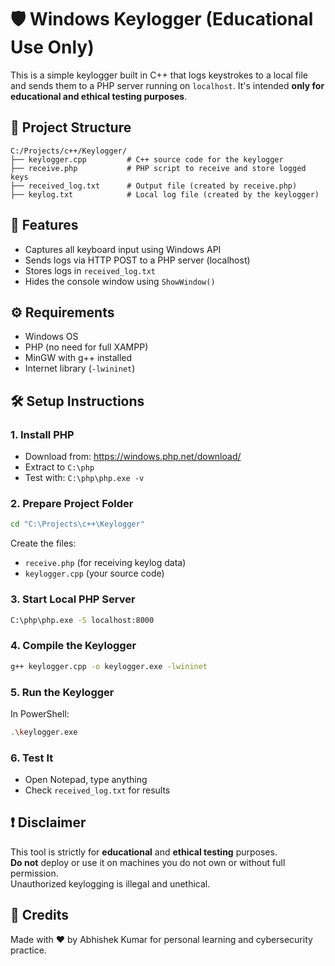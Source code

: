 # 🛡️ Windows Keylogger (Educational Use Only)

This is a simple keylogger built in C++ that logs keystrokes to a local file and sends them to a PHP server running on `localhost`. It's intended **only for educational and ethical testing purposes**.

## 📂 Project Structure

```
C:/Projects/c++/Keylogger/
├── keylogger.cpp         # C++ source code for the keylogger
├── receive.php           # PHP script to receive and store logged keys
├── received_log.txt      # Output file (created by receive.php)
├── keylog.txt            # Local log file (created by the keylogger)
```

## 🚀 Features

- Captures all keyboard input using Windows API
- Sends logs via HTTP POST to a PHP server (localhost)
- Stores logs in `received_log.txt`
- Hides the console window using `ShowWindow()`

## ⚙️ Requirements

- Windows OS
- PHP (no need for full XAMPP)
- MinGW with g++ installed
- Internet library (`-lwininet`)

## 🛠️ Setup Instructions

### 1. Install PHP

- Download from: https://windows.php.net/download/
- Extract to `C:\php`
- Test with: `C:\php\php.exe -v`

### 2. Prepare Project Folder

```bash
cd "C:\Projects\c++\Keylogger"
```

Create the files:

- `receive.php` (for receiving keylog data)
- `keylogger.cpp` (your source code)

### 3. Start Local PHP Server

```bash
C:\php\php.exe -S localhost:8000
```

### 4. Compile the Keylogger

```bash
g++ keylogger.cpp -o keylogger.exe -lwininet
```

### 5. Run the Keylogger

In PowerShell:

```bash
.\keylogger.exe
```

### 6. Test It

- Open Notepad, type anything
- Check `received_log.txt` for results

## ❗ Disclaimer

This tool is strictly for **educational** and **ethical testing** purposes.  
**Do not** deploy or use it on machines you do not own or without full permission.  
Unauthorized keylogging is illegal and unethical.

## 🧠 Credits

Made with ❤️ by Abhishek Kumar for personal learning and cybersecurity practice.
